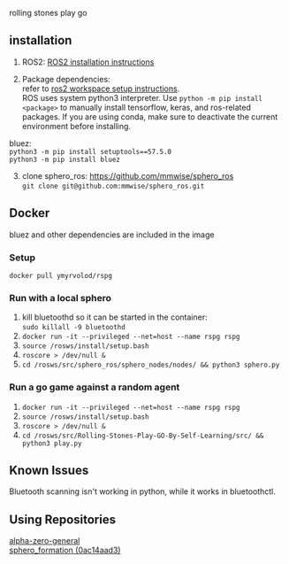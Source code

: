 rolling stones play go

## installation

1. ROS2: [ROS2 installation instructions](https://docs.ros.org/en/humble/Installation/Ubuntu-Install-Debians.html)

2. Package dependencies:    
refer to [ros2 workspace setup instructions](https://docs.ros.org/en/foxy/Tutorials/Beginner-Client-Libraries/Creating-A-Workspace/Creating-A-Workspace.html).   
ROS uses system python3 interpreter. Use `python -m pip install <package>` to manually install tensorflow, keras, and ros-related packages.
If you are using conda, make sure to deactivate the current environment before installing.

bluez:   
`python3 -m pip install setuptools==57.5.0`    
`python3 -m pip install bluez`

3. clone sphero_ros: https://github.com/mmwise/sphero_ros   
`git clone git@github.com:mmwise/sphero_ros.git` 

## Docker

bluez and other dependencies are included in the image

### Setup

`docker pull ymyrvolod/rspg`

### Run with a local sphero
1. kill bluetoothd so it can be started in the container:   
`sudo killall -9 bluetoothd`
2. `docker run -it --privileged --net=host --name rspg rspg`
3. `source /rosws/install/setup.bash`    
4. `roscore > /dev/null &`    
5. `cd /rosws/src/sphero_ros/sphero_nodes/nodes/ && python3 sphero.py`
   
### Run a go game against a random agent
1. `docker run -it --privileged --net=host --name rspg rspg`
2. `source /rosws/install/setup.bash`
3. `roscore > /dev/null &`
4. `cd /rosws/src/Rolling-Stones-Play-GO-By-Self-Learning/src/ && python3 play.py`

## Known Issues

Bluetooth scanning isn't working in python, while it works in bluetoothctl.

## Using Repositories

[alpha-zero-general](https://github.com/suragnair/alpha-zero-general)   
[sphero_formation (0ac14aad3)](https://github.com/mkrizmancic/sphero_formation)
